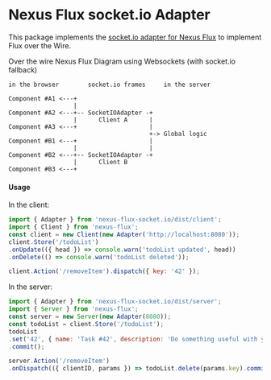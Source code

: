 Nexus Flux socket.io Adapter
============================

This package implements the [socket.io adapter for Nexus Flux](https://github.com/elierotenberg/nexus-flux) to implement Flux over the Wire.

Over the wire Nexus Flux Diagram using Websockets (with socket.io fallback)
```
in the browser        socket.io frames     in the server

Component #A1 <---+
                  |
Component #A2 <---+-- SocketIOAdapter -+
                  |      Client A      |
Component #A3 <---+                    |
                                       +-> Global logic
Component #B1 <---+                    |
                  |                    |
Component #B2 <---+-- SocketIOAdapter -+
                  |      Client B
Component #B3 <---+
```

#### Usage

In the client:

```js
import { Adapter } from 'nexus-flux-socket.io/dist/client';
import { Client } from 'nexus-flux';
const client = new Client(new Adapter('http://localhost:8080'));
client.Store('/todoList')
.onUpdate(({ head }) => console.warn('todoList updated', head))
.onDelete(() => console.warn('todoList deleted'));

client.Action('/removeItem').dispatch({ key: '42' });
```

In the server:

```js
import { Adapter } from 'nexus-flux-socket.io/dist/server';
import { Server } from 'nexus-flux';
const server = new Server(new Adapter(8080));
const todoList = client.Store('/todoList');
todoList
.set('42', { name: 'Task #42', description: 'Do something useful with your life' })
.commit();

server.Action('/removeItem')
.onDispatch(({ clientID, params }) => todoList.delete(params.key).commit());
```
